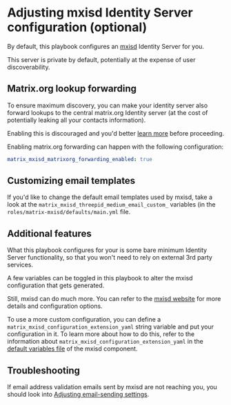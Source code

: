 # Adjusting mxisd Identity Server configuration (optional)

By default, this playbook configures an [mxisd](https://github.com/kamax-io/mxisd) Identity Server for you.

This server is private by default, potentially at the expense of user discoverability.


## Matrix.org lookup forwarding

To ensure maximum discovery, you can make your identity server also forward lookups to the central matrix.org Identity server (at the cost of potentially leaking all your contacts information).

Enabling this is discouraged and you'd better [learn more](https://github.com/kamax-io/mxisd/blob/master/docs/features/identity.md#lookups) before proceeding.

Enabling matrix.org forwarding can happen with the following configuration:

```yaml
matrix_mxisd_matrixorg_forwarding_enabled: true
```


## Customizing email templates

If you'd like to change the default email templates used by mxisd, take a look at the `matrix_mxisd_threepid_medium_email_custom_` variables
(in the `roles/matrix-mxisd/defaults/main.yml` file.


## Additional features

What this playbook configures for your is some bare minimum Identity Server functionality, so that you won't need to rely on external 3rd party services.

A few variables can be toggled in this playbook to alter the mxisd configuration that gets generated.

Still, mxisd can do much more.
You can refer to the [mxisd website](https://github.com/kamax-io/mxisd) for more details and configuration options.

To use a more custom configuration, you can define a `matrix_mxisd_configuration_extension_yaml` string variable
and put your configuration in it.
To learn more about how to do this, refer to the information about `matrix_mxisd_configuration_extension_yaml` in the [default variables file](../roles/matrix-mxisd/defaults/main.yml) of the mxisd component.


## Troubleshooting

If email address validation emails sent by mxisd are not reaching you, you should look into [Adjusting email-sending settings](configuring-playbook-email.md).
